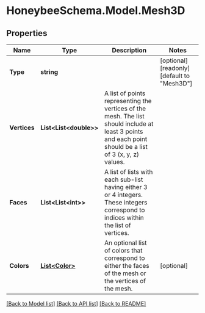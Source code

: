 
# HoneybeeSchema.Model.Mesh3D

## Properties

Name | Type | Description | Notes
------------ | ------------- | ------------- | -------------
**Type** | **string** |  | [optional] [readonly] [default to "Mesh3D"]
**Vertices** | **List&lt;List&lt;double&gt;&gt;** | A list of points representing the vertices of the mesh. The list should include at least 3 points and each point should be a list of 3 (x, y, z) values. | 
**Faces** | **List&lt;List&lt;int&gt;&gt;** | A list of lists with each sub-list having either 3 or 4 integers. These integers correspond to indices within the list of vertices. | 
**Colors** | [**List&lt;Color&gt;**](Color.md) | An optional list of colors that correspond to either the faces of the mesh or the vertices of the mesh. | [optional] 

[[Back to Model list]](../README.md#documentation-for-models)
[[Back to API list]](../README.md#documentation-for-api-endpoints)
[[Back to README]](../README.md)

